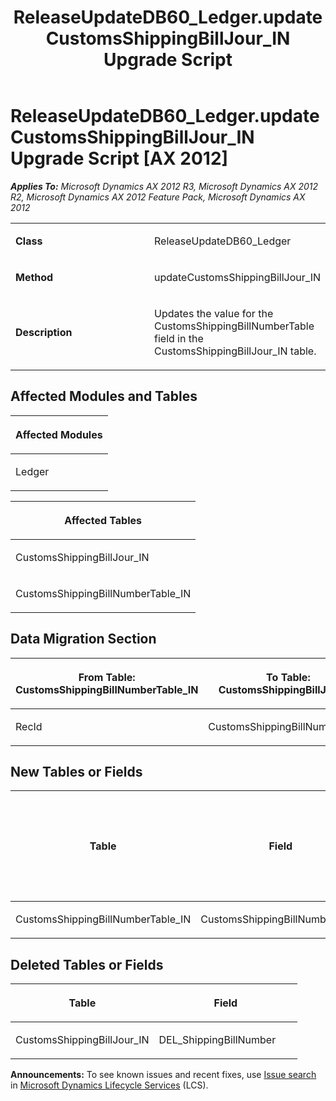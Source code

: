 ﻿---
title: ReleaseUpdateDB60_Ledger.updateCustomsShippingBillJour_IN Upgrade Script
TOCTitle: ReleaseUpdateDB60_Ledger.updateCustomsShippingBillJour_IN Upgrade Script
ms:assetid: 5e4b6bce-93e8-730d-c363-3d5147c8f8a4
ms:mtpsurl: https://msdn.microsoft.com/en-us/library/JJ719001(v=AX.60)
ms:contentKeyID: 49708542
ms.date: 05/18/2015
mtps_version: v=AX.60
---

# ReleaseUpdateDB60\_Ledger.updateCustomsShippingBillJour\_IN Upgrade Script [AX 2012]


_**Applies To:** Microsoft Dynamics AX 2012 R3, Microsoft Dynamics AX 2012 R2, Microsoft Dynamics AX 2012 Feature Pack, Microsoft Dynamics AX 2012_

<table>
<colgroup>
<col style="width: 50%" />
<col style="width: 50%" />
</colgroup>
<tbody>
<tr class="odd">
<td><p><strong>Class</strong></p></td>
<td><p>ReleaseUpdateDB60_Ledger</p></td>
</tr>
<tr class="even">
<td><p><strong>Method</strong></p></td>
<td><p>updateCustomsShippingBillJour_IN</p></td>
</tr>
<tr class="odd">
<td><p><strong>Description</strong></p></td>
<td><p>Updates the value for the CustomsShippingBillNumberTable field in the CustomsShippingBillJour_IN table.</p></td>
</tr>
</tbody>
</table>


## Affected Modules and Tables

<table>
<colgroup>
<col style="width: 100%" />
</colgroup>
<thead>
<tr class="header">
<th><p>Affected Modules</p></th>
</tr>
</thead>
<tbody>
<tr class="odd">
<td><p>Ledger</p></td>
</tr>
</tbody>
</table>


<table>
<colgroup>
<col style="width: 100%" />
</colgroup>
<thead>
<tr class="header">
<th><p>Affected Tables</p></th>
</tr>
</thead>
<tbody>
<tr class="odd">
<td><p>CustomsShippingBillJour_IN</p></td>
</tr>
<tr class="even">
<td><p>CustomsShippingBillNumberTable_IN</p></td>
</tr>
</tbody>
</table>


## Data Migration Section

<table>
<colgroup>
<col style="width: 50%" />
<col style="width: 50%" />
</colgroup>
<thead>
<tr class="header">
<th><p>From Table: CustomsShippingBillNumberTable_IN</p></th>
<th><p>To Table: CustomsShippingBillJour_IN</p></th>
</tr>
</thead>
<tbody>
<tr class="odd">
<td><p>RecId</p></td>
<td><p>CustomsShippingBillNumberTable</p></td>
</tr>
</tbody>
</table>


## New Tables or Fields

<table>
<colgroup>
<col style="width: 33%" />
<col style="width: 33%" />
<col style="width: 33%" />
</colgroup>
<thead>
<tr class="header">
<th><p>Table</p></th>
<th><p>Field</p></th>
<th><p>Extended Data Type</p>
<p>-or- Base Enum</p></th>
</tr>
</thead>
<tbody>
<tr class="odd">
<td><p>CustomsShippingBillNumberTable_IN</p></td>
<td><p>CustomsShippingBillNumberTable</p></td>
<td><p>RefRecId</p></td>
</tr>
</tbody>
</table>


## Deleted Tables or Fields

<table>
<colgroup>
<col style="width: 50%" />
<col style="width: 50%" />
</colgroup>
<thead>
<tr class="header">
<th><p>Table</p></th>
<th><p>Field</p></th>
</tr>
</thead>
<tbody>
<tr class="odd">
<td><p>CustomsShippingBillJour_IN</p></td>
<td><p>DEL_ShippingBillNumber</p></td>
</tr>
</tbody>
</table>

  
**Announcements:** To see known issues and recent fixes, use [Issue search](http://go.microsoft.com/fwlink/?linkid=389258) in [Microsoft Dynamics Lifecycle Services](http://go.microsoft.com/fwlink/?linkid=306505) (LCS).


